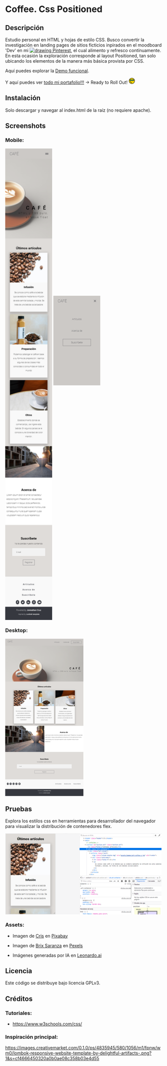 # Coffee. Css Positioned

## Descripción

Estudio personal en HTML y hojas de estilo CSS. Busco convertir la investigación en landing pages de sitios ficticios inpirados en el moodboard 'Dev' en mi [<img src="https://cdn2.iconfinder.com/data/icons/social-media-2285/512/1_Pinterest_colored_svg-512.png" alt="drawing" width="15"/> Pinterest](https://pin.it/5y19mMg), el cual alimento y refresco contínuamente. En esta ocasión la exploración corresponde al layout Positioned, tan solo ubicando los elementos de la manera más básica provista por CSS.

Aquí puedes explorar la [Demo funcional](https://jonnathan.site/portfolio/Coffee-CssPositioned/index.html).

Y aquí puedes ver [todo mi portafolio!!!](https://jonnathan.site) -> Ready to Roll Out! <img src="assets/images/smart-glasses.png" alt="geek" width="20"/>

## Instalación

Solo descargar y navegar al index.html de la raíz (no requiere apache).

## Screenshots

### Mobile:

<img align="center" src="assets/images/screenshots/screenshot_1.png" alt="drawing" width="150"/>
<img src="assets/images/screenshots/screenshot_2.png" alt="drawing" width="150"/>


### Desktop:
<img align="center" src="assets/images/screenshots/screenshot_3.png" alt="drawing" width="250"/>


## Pruebas

Explora los estilos css en herramientas para desarrollador del navegador para visualizar la distribución de contenedores flex.

<img align="center" src="assets/images/screenshots/screenshot_4.png" alt="drawing" width="500"/>

### Assets:

- Imagen de <a href="https://pixabay.com/es/users/inanimalis-4325847/?utm_source=link-attribution&utm_medium=referral&utm_campaign=image&utm_content=2246468">Cris</a> en <a href="https://pixabay.com/es//?utm_source=link-attribution&utm_medium=referral&utm_campaign=image&utm_content=2246468">Pixabay</a>

- Imagen de <a href="https://www.pexels.com/@brixton/">Brix Saranza</a> en <a href="https://www.pexels.com/photo/energizing-cold-coffee-in-plastic-bottle-near-beans-4621672/">Pexels</a> 

- Imágenes generadas por IA en <a href="https://app.leonardo.ai/">Leonardo.ai</a>


## Licencia

Este código se distribuye bajo licencia GPLv3.


## Créditos

### Tutoriales:

- https://www.w3schools.com/css/

### Inspiración principal:
https://images.creativemarket.com/0.1.0/ps/4835945/580/1056/m1/fpnw/wm0/lombok-responsive-website-template-by-delightful-artifacts-.png?1&s=cf4666450320a0b0ae08c358b03e4d55


